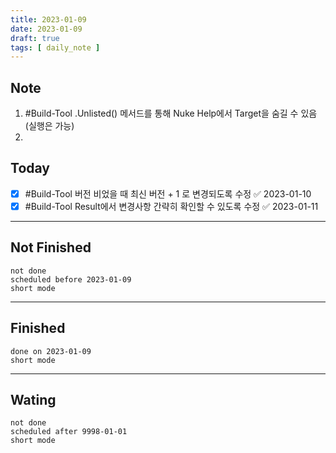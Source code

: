 ```yaml
---
title: 2023-01-09
date: 2023-01-09
draft: true
tags: [ daily_note ]
---
```


## Note

1. #Build-Tool .Unlisted() 메서드를 통해 Nuke Help에서 Target을 숨길 수
   있음(실행은 가능)
2.

## Today

- [x] #Build-Tool 버전 비었을 때 최신 버전 + 1 로 변경되도록 수정 ✅ 2023-01-10
- [x] #Build-Tool Result에서 변경사항 간략히 확인할 수 있도록 수정 ✅ 2023-01-11

---

## Not Finished

```tasks
not done
scheduled before 2023-01-09
short mode
```

---

## Finished

```tasks
done on 2023-01-09
short mode
```

---

## Wating

```tasks
not done
scheduled after 9998-01-01
short mode
```
